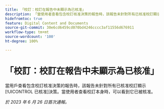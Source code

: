 ```yaml
---
title: 「校訂：校訂在報告中未顯示為已核准」
description: 「當使用者查看包含校訂核准決策的報告時，該報告未針對所有已核准校訂顯示已核准決策。當使用者查看校訂本身時，可以看到它已被核准。」
hidefromtoc: true
feature: Digital Content and Documents
source-git-commit: 30e6cd6459cd070bd4246cccc3af11556d676911
workflow-type: tm+mt
source-wordcount: '100'
ht-degree: 100%

---
```



# 「校訂：校訂在報告中未顯示為已核准」

當用戶查看包含校訂核准決策的報告時，該報告未針對所有已核准校訂顯示[!UICONTROL 已核准]決策。當使用者查看校訂本身時，可以看到它已被核准。

_於 2023 年 6 月 26 日首次通報。_
